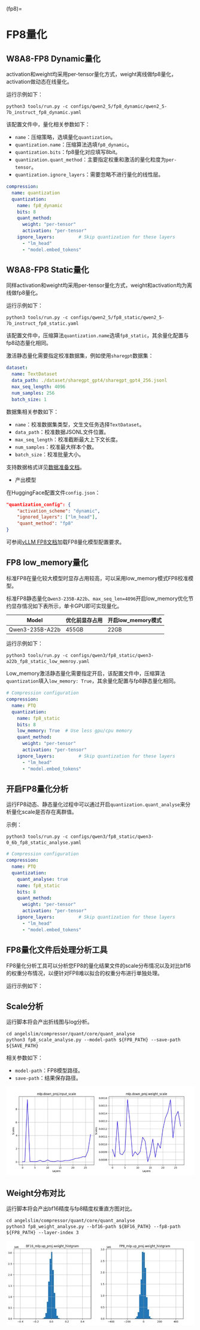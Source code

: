 (fp8)=

# FP8量化

## W8A8-FP8 Dynamic量化

activation和weight均采用per-tensor量化方式，weight离线做fp8量化，activation做动态在线量化。

运行示例如下：

```shell
python3 tools/run.py -c configs/qwen2_5/fp8_dynamic/qwen2_5-7b_instruct_fp8_dynamic.yaml
```

该配置文件中，量化相关参数如下：
- `name`：压缩策略，选填量化`quantization`。
- `quantization.name`：压缩算法选填`fp8_dynamic`。
- `quantization.bits`：fp8量化对应填写8bit。
- `quantization.quant_method`：主要指定权重和激活的量化粒度为`per-tensor`。
- `quantization.ignore_layers`：需要忽略不进行量化的线性层。

```yaml
compression:
  name: quantization
  quantization:
    name: fp8_dynamic
    bits: 8
    quant_method:
      weight: "per-tensor"
      activation: "per-tensor"
    ignore_layers:         # Skip quantization for these layers
      - "lm_head"
      - "model.embed_tokens"
```


## W8A8-FP8 Static量化

同样activation和weight均采用per-tensor量化方式，weight和activation均为离线做fp8量化。

运行示例如下：

```shell
python3 tools/run.py -c configs/qwen2_5/fp8_static/qwen2_5-7b_instruct_fp8_static.yaml
```

该配置文件中，压缩算法`quantization.name`选填`fp8_static`，其余量化配置与fp8动态量化相同。

激活静态量化需要指定校准数据集，例如使用`sharegpt`数据集：

```yaml
dataset:
  name: TextDataset
  data_path: ./dataset/sharegpt_gpt4/sharegpt_gpt4_256.jsonl
  max_seq_length: 4096
  num_samples: 256
  batch_size: 1
```

数据集相关参数如下：
- `name`：校准数据集类型，文生文任务选择`TextDataset`。
- `data_path`：校准数据JSONL文件位置。
- `max_seq_length`：校准截断最大上下文长度。
- `num_samples`：校准最大样本个数。
- `batch_size`：校准批量大小。

支持数据格式详见[数据准备文档](../design/prepare_dataset.md)。


- 产出模型

在HuggingFace配置文件`config.json`：

```json
"quantization_config": {
    "activation_scheme": "dynamic",
    "ignored_layers": ["lm_head"],
    "quant_method": "fp8"
}
```

可参阅[vLLM FP8文档](https://docs.vllm.ai/en/stable/features/quantization/fp8.html)加载FP8量化模型配置要求。

## FP8 low_memory量化

标准FP8在量化较大模型时显存占用较高，可以采用low_memory模式FP8校准模型。

标准FP8静态量化`Qwen3-235B-A22b`、`max_seq_len=4096`开启low_memory优化节约显存情况如下表所示，单卡GPU即可实现量化。

| Model                         | 优化前显存占用 | 开启low_memory模式 |
|-------------------------------|--------------|------------|
| Qwen3-235B-A22b               | 455GB        | 22GB |


运行示例如下：

```shell
python3 tools/run.py -c configs/qwen3/fp8_static/qwen3-a22b_fp8_static_low_memroy.yaml
```

Low_memory激活静态量化需要指定开启，该配置文件中，压缩算法`quantization`填入`low_memory: True`，其余量化配置与fp8静态量化相同。


```yaml
# Compression configuration
compression:
  name: PTQ
  quantization:
    name: fp8_static
    bits: 8
    low_memory: True  # Use less gpu/cpu memory
    quant_method:
      weight: "per-tensor"
      activation: "per-tensor"
    ignore_layers:         # Skip quantization for these layers
      - "lm_head"
      - "model.embed_tokens"
```

## 开启FP8量化分析

运行FP8动态、静态量化过程中可以通过开启`quantization.quant_analyse`来分析量化scale是否存在离群值。

示例：
```shell
python3 tools/run.py -c configs/qwen3/fp8_static/qwen3-0_6b_fp8_static_analyse.yaml
```

```yaml
# Compression configuration
compression:
  name: PTQ
  quantization:
    quant_analyse: true
    name: fp8_static
    bits: 8
    quant_method:
      weight: "per-tensor"
      activation: "per-tensor"
    ignore_layers:         # Skip quantization for these layers
      - "lm_head"
      - "model.embed_tokens"
```

## FP8量化文件后处理分析工具

FP8量化分析工具可以分析您FP8的量化结果文件的scale分布情况以及对比bf16的权重分布情况，以便针对FP8难以拟合的权重分布进行单独处理。

运行示例如下：

## Scale分析

运行脚本将会产出折线图与log分析。
```shell
cd angelslim/compressor/quant/core/quant_analyse
python3 fp8_scale_analyse.py --model-path ${FP8_PATH} --save-path ${SAVE_PATH}
```

相关参数如下：
- `model-path`：FP8模型路径。
- `save-path`：结果保存路径。

![fp8_scale_analyse.png](../../assets/fp8_scale_analyse.png)

## Weight分布对比
运行脚本将会产出bf16精度与fp8精度权重直方图对比。
```shell
cd angelslim/compressor/quant/core/quant_analyse
python3 fp8_weight_analyse.py --bf16-path ${BF16_PATH} --fp8-path ${FP8_PATH} --layer-index 3
```

![fp8_weight_analyse.png](../../assets/fp8_weight_analyse.png)